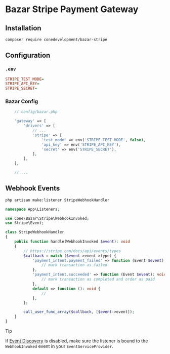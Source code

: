 # Bazar Stripe Payment Gateway

## Installation

```sh
composer require conedevelopment/bazar-stripe
```

## Configuration

### `.env`

```ini
STRIPE_TEST_MODE=
STRIPE_API_KEY=
STRIPE_SECRET=
```

### Bazar Config

```php
    // config/bazar.php

    'gateway' => [
        'drivers' => [
            // ...
            'stripe' => [
                'test_mode' => env('STRIPE_TEST_MODE', false),
                'api_key' => env('STRIPE_API_KEY'),
                'secret' => env('STRIPE_SECRET'),
            ],
        ],
    ],

    // ...
```

## Webhook Events

```sh
php artisan make:listener StripeWebhookHandler
```

```php
namespace App\Listeners;

use Cone\Bazar\Stripe\WebhookInvoked;
use Stripe\Event;

class StripeWebhookHandler
{
    public function handle(WebhookInvoked $event): void
    {
        // https://stripe.com/docs/api/events/types
        $callback = match ($event->event->type) {
            'payment_intent.payment_failed' => function (Event $event): void {
                // mark transaction as failed
            },
            'payment_intent.succeeded' => function (Event $event): void {
                // mark transaction as completed and order as paid
            },
            default => function (): void {
                //
            },
        };

        call_user_func_array($callback, [$event->event]);
    }
}
```

> [!TIP]
> If [Event Discovery](https://laravel.com/docs/master/events#event-discovery) is disabled, make sure the listener is bound to the `WebhookInvoked` event in your `EventServiceProvider`.
